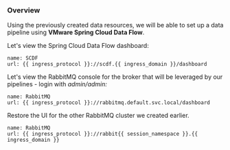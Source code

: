 
### Overview

Using the previously created data resources, we will be able to set up a data pipeline using **VMware Spring Cloud Data Flow**.

Let's view the Spring Cloud Data Flow dashboard:
```dashboard:create-dashboard
name: SCDF
url: {{ ingress_protocol }}://scdf.{{ ingress_domain }}/dashboard
```

Let's view the RabbitMQ console for the broker that will be leveraged by our pipelines - login with <i>admin/admin:</i>

```dashboard:reload-dashboard
name: RabbitMQ
url: {{ ingress_protocol }}://rabbitmq.default.svc.local/dashboard
```

Restore the UI for the other RabbitMQ cluster we created earlier.
```dashboard:reload-dashboard
name: RabbitMQ
url: {{ ingress_protocol }}://rabbit{{ session_namespace }}.{{ ingress_domain }}
```
